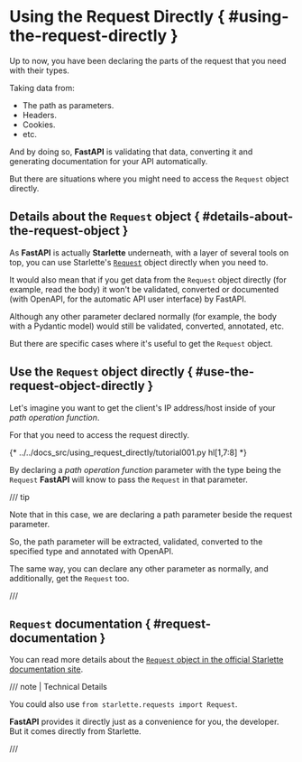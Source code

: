 # Using the Request Directly { #using-the-request-directly }

Up to now, you have been declaring the parts of the request that you need with their types.

Taking data from:

* The path as parameters.
* Headers.
* Cookies.
* etc.

And by doing so, **FastAPI** is validating that data, converting it and generating documentation for your API automatically.

But there are situations where you might need to access the `Request` object directly.

## Details about the `Request` object { #details-about-the-request-object }

As **FastAPI** is actually **Starlette** underneath, with a layer of several tools on top, you can use Starlette's <a href="https://www.starlette.io/requests/" class="external-link" target="_blank">`Request`</a> object directly when you need to.

It would also mean that if you get data from the `Request` object directly (for example, read the body) it won't be validated, converted or documented (with OpenAPI, for the automatic API user interface) by FastAPI.

Although any other parameter declared normally (for example, the body with a Pydantic model) would still be validated, converted, annotated, etc.

But there are specific cases where it's useful to get the `Request` object.

## Use the `Request` object directly { #use-the-request-object-directly }

Let's imagine you want to get the client's IP address/host inside of your *path operation function*.

For that you need to access the request directly.

{* ../../docs_src/using_request_directly/tutorial001.py hl[1,7:8] *}

By declaring a *path operation function* parameter with the type being the `Request` **FastAPI** will know to pass the `Request` in that parameter.

/// tip

Note that in this case, we are declaring a path parameter beside the request parameter.

So, the path parameter will be extracted, validated, converted to the specified type and annotated with OpenAPI.

The same way, you can declare any other parameter as normally, and additionally, get the `Request` too.

///

## `Request` documentation { #request-documentation }

You can read more details about the <a href="https://www.starlette.io/requests/" class="external-link" target="_blank">`Request` object in the official Starlette documentation site</a>.

/// note | Technical Details

You could also use `from starlette.requests import Request`.

**FastAPI** provides it directly just as a convenience for you, the developer. But it comes directly from Starlette.

///
